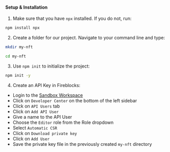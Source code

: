 #### Setup & Installation

1. Make sure that you have `npx` installed. If you do not, run:
```bash
npm install npx
```

2. Create a folder for our project. Navigate to your command line and type:

```bash
mkdir my-nft
```

```bash
cd my-nft
```

3. Use `npm init` to initialize the project:
```bash
npm init -y
```

4. Create an API Key in Fireblocks:
  - Login to the [Sandbox Workspace](https://sandbox.fireblocks.io)
  - Click on `Developer Center` on the bottom of the left sidebar
  - Click on `API Users` tab
  - Click on `Add API User`
  - Give a name to the API User
  - Choose the `Editor` role from the Role dropdown
  - Select `Automatic CSR`
  - Click on `Download private key`
  - Click on `Add User`
  - Save the private key file in the previously created `my-nft` directory